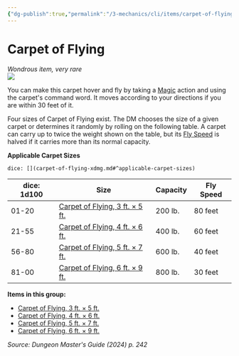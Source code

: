 ```yaml
---
{"dg-publish":true,"permalink":"/3-mechanics/cli/items/carpet-of-flying-xdmg/","tags":["ttrpg-cli/compendium/src/5e/xdmg","ttrpg-cli/item/rarity/very-rare"],"noteIcon":""}
---
```


# Carpet of Flying
*Wondrous item, very rare*  
![](3-Mechanics/CLI/items/img/carpet-of-flying.webp#right)


You can make this carpet hover and fly by taking a [Magic](3-Mechanics/CLI/rules/actions.md#Magic) action and using the carpet's command word. It moves according to your directions if you are within 30 feet of it.

Four sizes of Carpet of Flying exist. The DM chooses the size of a given carpet or determines it randomly by rolling on the following table. A carpet can carry up to twice the weight shown on the table, but its [Fly Speed](3-Mechanics/CLI/rules/variant-rules/fly-speed-xphb.md) is halved if it carries more than its normal capacity.

**Applicable Carpet Sizes**

`dice: [](carpet-of-flying-xdmg.md#^applicable-carpet-sizes)`

| dice: 1d100 | Size | Capacity | Fly Speed |
|-------------|------|----------|-----------|
| 01-20 | [Carpet of Flying, 3 ft. × 5 ft.](3-Mechanics/CLI/items/carpet-of-flying-3-ft-5-ft-xdmg.md) | 200 lb. | 80 feet |
| 21-55 | [Carpet of Flying, 4 ft. × 6 ft.](3-Mechanics/CLI/items/carpet-of-flying-4-ft-6-ft-xdmg.md) | 400 lb. | 60 feet |
| 56-80 | [Carpet of Flying, 5 ft. × 7 ft.](3-Mechanics/CLI/items/carpet-of-flying-5-ft-7-ft-xdmg.md) | 600 lb. | 40 feet |
| 81-00 | [Carpet of Flying, 6 ft. × 9 ft.](3-Mechanics/CLI/items/carpet-of-flying-6-ft-9-ft-xdmg.md) | 800 lb. | 30 feet |{ #applicable-carpet-sizes}


**Items in this group:**

- [Carpet of Flying, 3 ft. × 5 ft.](3-Mechanics/CLI/items/carpet-of-flying-3-ft-5-ft-xdmg.md)
- [Carpet of Flying, 4 ft. × 6 ft.](3-Mechanics/CLI/items/carpet-of-flying-4-ft-6-ft-xdmg.md)
- [Carpet of Flying, 5 ft. × 7 ft.](3-Mechanics/CLI/items/carpet-of-flying-5-ft-7-ft-xdmg.md)
- [Carpet of Flying, 6 ft. × 9 ft.](3-Mechanics/CLI/items/carpet-of-flying-6-ft-9-ft-xdmg.md)

*Source: Dungeon Master's Guide (2024) p. 242*